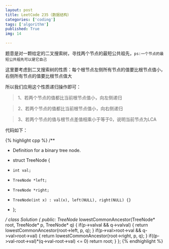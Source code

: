 ```yaml
---
layout: post
title: LeetCode 235（数据结构）
categories: ['coding']
tags: ['algorithm']
published: True
img: 14

---
```


题意是对一颗给定的二叉搜索树，寻找两个节点的最短公共祖先，`ps:一个节点的最短公共祖先可以是它自己`

这里要考虑到二叉搜索树的性质：每个根节点左侧所有节点的值要比根节点值小，右侧所有节点的值要比根节点值大

所以我们应用这个性质递归操作即可：

> 1、若两个节点的值都比当前根节点值小，向左侧递归

> 2、若两个节点的值都比当前根节点值小，向右侧递归

> 3、若两个节点的值与根节点差值相乘小于等于0，说明当前节点为LCA

代码如下：

{% highlight cpp %}
/**

 * Definition for a binary tree node.

 * struct TreeNode {

 *     int val;

 *     TreeNode *left;

 *     TreeNode *right;

 *     TreeNode(int x) : val(x), left(NULL), right(NULL) {}

 * };

 */
class Solution {
public:
    TreeNode* lowestCommonAncestor(TreeNode* root, TreeNode* p, TreeNode* q) {
        if(p->val<root->val && q->val<root->val) {
            return lowestCommonAncestor(root->left, p, q);
        }
        if(p->val>root->val && q->val>root->val) {
            return lowestCommonAncestor(root->right, p, q);
        }
        if((p->val-root->val)*(q->val-root->val) <= 0)
            return root;
    }
};
{% endhighlight %}
